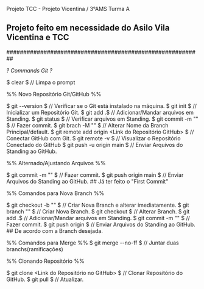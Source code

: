 Projeto TCC - Projeto Vicentina / 3°AMS Turma A
## Projeto feito em necessidade do Asilo Vila Vicentina e TCC ##
##########################################################


*? Commands Git ?*

$ clear $                          // Limpa o prompt

%% Novo Repositório Git/GitHub %%

$ git --version $                  // Verificar se o Git está instalado na máquina.
$ git init $                       // Inicializar um Repositório Git. 
$ git add .$                       // Adicionar/Mandar arquivos em Standing.
$ git status $                     // Verificar arquivos em Standing.
$ git commit -m "<Nome Commit>" $  // Fazer commit.
$ git brach -M "<Nome Branch>" $   // Alterar Nome da Branch Principal/default.
$ git remote add origin <Link do Repositório GitHub> $ // Conectar GitHub com Git.
$ git remote -v $                  // Visualizar o Repositório Conectado do GitHub
$ git push -u origin main $        // Enviar Arquivos do Standing ao GitHub.

%% Alternado/Ajustando Arquivos %%

$ git commit -m "<Nome Commit>" $  // Fazer commit.
$ git push origin main $           // Enviar Arquivos do Standing ao GitHub. ## Já ter feito o "First Commit"

%% Comandos para Nova Branch %%

$ git checkout -b "<Nome Branch>" $ // Criar Nova Branch e alterar imediatamente.
$ git branch "<Nome Branch>" $     // Criar Nova Branch.
$ git checkout <Nome Branch> $     // Alterar Branch.
$ git add .$                       // Adicionar/Mandar arquivos em Standing.
$ git commit -m "<Nome Commit>" $  // Fazer commit.
$ git push origin <Nome Branch> $  // Enviar Arquivos do Standing ao GitHub. ## De acordo com a Branch desejada.

%% Comandos para Merge %%
$ git merge --no-ff <Nome da Branch Principal> $       // Juntar duas branchs(ramificações) 

%% Clonando Repositório %%

$ git clone <Link do Repositório no GitHub> $ // Clonar Repositório do GitHub.
$ git pull $ // Atualizar.